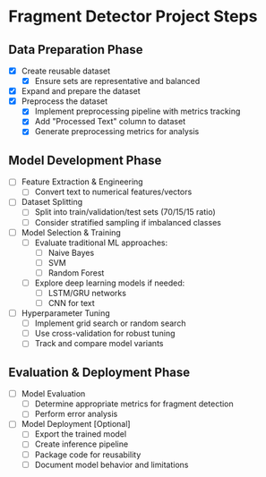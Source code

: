 # Fragment Detector Project Steps

## Data Preparation Phase
- [x] Create reusable dataset
    - [x] Ensure sets are representative and balanced
- [x] Expand and prepare the dataset
- [x] Preprocess the dataset
  - [x] Implement preprocessing pipeline with metrics tracking
  - [x] Add "Processed Text" column to dataset
  - [x] Generate preprocessing metrics for analysis

## Model Development Phase
- [ ] Feature Extraction & Engineering
  - [ ] Convert text to numerical features/vectors

- [ ] Dataset Splitting
  - [ ] Split into train/validation/test sets (70/15/15 ratio)
  - [ ] Consider stratified sampling if imbalanced classes

- [ ] Model Selection & Training
  - [ ] Evaluate traditional ML approaches:
    - [ ] Naive Bayes
    - [ ] SVM
    - [ ] Random Forest
  - [ ] Explore deep learning models if needed:
    - [ ] LSTM/GRU networks
    - [ ] CNN for text

- [ ] Hyperparameter Tuning
  - [ ] Implement grid search or random search
  - [ ] Use cross-validation for robust tuning
  - [ ] Track and compare model variants

## Evaluation & Deployment Phase
- [ ] Model Evaluation
  - [ ] Determine appropriate metrics for fragment detection
  - [ ] Perform error analysis

- [ ] Model Deployment [Optional]
  - [ ] Export the trained model
  - [ ] Create inference pipeline
  - [ ] Package code for reusability
  - [ ] Document model behavior and limitations